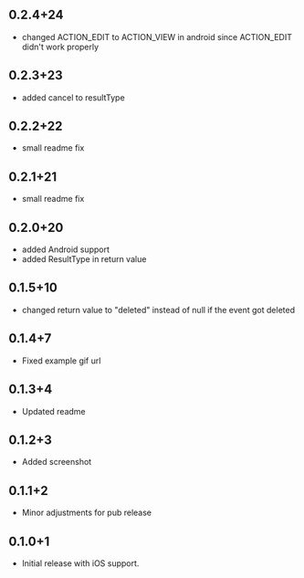 
## 0.2.4+24

* changed ACTION_EDIT to ACTION_VIEW in android since ACTION_EDIT didn't work properly

## 0.2.3+23

* added cancel to resultType

## 0.2.2+22

* small readme fix

## 0.2.1+21

* small readme fix

## 0.2.0+20

* added Android support
* added ResultType in return value

## 0.1.5+10

* changed return value to "deleted" instead of null if the event got deleted

## 0.1.4+7

* Fixed example gif url

## 0.1.3+4

* Updated readme

## 0.1.2+3

* Added screenshot

## 0.1.1+2

* Minor adjustments for pub release

## 0.1.0+1

* Initial release with iOS support.
